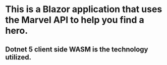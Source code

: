 # This is a Blazor application that uses the Marvel API to help you find a hero.

## Dotnet 5 client side WASM is the technology utilized.
